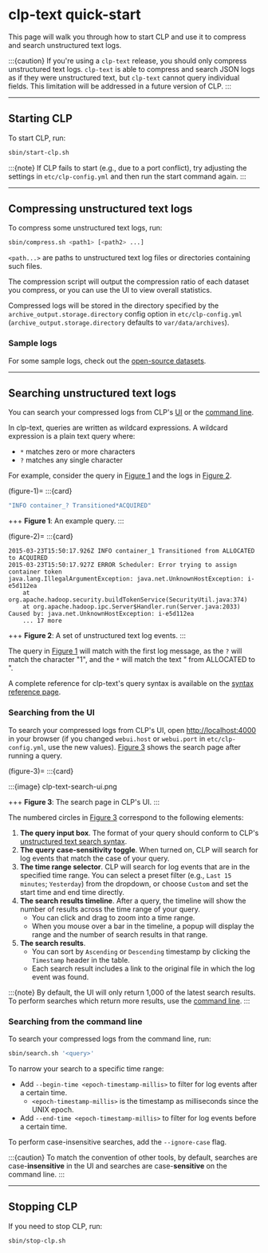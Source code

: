 # clp-text quick-start

This page will walk you through how to start CLP and use it to compress and search unstructured
text logs.

:::{caution}
If you're using a `clp-text` release, you should only compress unstructured text logs. `clp-text`
is able to compress and search JSON logs as if they were unstructured text, but `clp-text` cannot
query individual fields. This limitation will be addressed in a future version of CLP.
:::

---

## Starting CLP

To start CLP, run:

```bash
sbin/start-clp.sh
```

:::{note}
If CLP fails to start (e.g., due to a port conflict), try adjusting the settings in
`etc/clp-config.yml` and then run the start command again.
:::

---

## Compressing unstructured text logs

To compress some unstructured text logs, run:

```bash
sbin/compress.sh <path1> [<path2> ...]
```

`<path...>` are paths to unstructured text log files or directories containing such files.

The compression script will output the compression ratio of each dataset you compress, or you can
use the UI to view overall statistics.

Compressed logs will be stored in the directory specified by the `archive_output.storage.directory`
config option in `etc/clp-config.yml` (`archive_output.storage.directory` defaults to
`var/data/archives`).

### Sample logs

For some sample logs, check out the [open-source datasets](../resources-datasets).

---

## Searching unstructured text logs

You can search your compressed logs from CLP's [UI](#searching-from-the-ui) or the
[command line](#searching-from-the-command-line).

In clp-text, queries are written as wildcard expressions. A wildcard expression is a plain text
query where:

* `*` matches zero or more characters
* `?` matches any single character

For example, consider the query in [Figure 1](#figure-1) and the logs in [Figure 2](#figure-2).

(figure-1)=
:::{card}

```bash
"INFO container_? Transitioned*ACQUIRED"
```

+++
**Figure 1**: An example query.
:::

(figure-2)=
:::{card}

```text
2015-03-23T15:50:17.926Z INFO container_1 Transitioned from ALLOCATED to ACQUIRED
2015-03-23T15:50:17.927Z ERROR Scheduler: Error trying to assign container token
java.lang.IllegalArgumentException: java.net.UnknownHostException: i-e5d112ea
    at org.apache.hadoop.security.buildTokenService(SecurityUtil.java:374)
    at org.apache.hadoop.ipc.Server$Handler.run(Server.java:2033)
Caused by: java.net.UnknownHostException: i-e5d112ea
    ... 17 more
```

+++
**Figure 2**: A set of unstructured text log events.
:::

The query in [Figure 1](#figure-1) will match with the first log message, as the `?` will match the
character "1", and the `*` will match the text " from ALLOCATED to ".

A complete reference for clp-text's query syntax is available on the
[syntax reference page](../reference-text-search-syntax).

### Searching from the UI

To search your compressed logs from CLP's UI, open [http://localhost:4000](http://localhost:4000) in
your browser (if you changed `webui.host` or `webui.port` in `etc/clp-config.yml`, use the new
values). [Figure 3](#figure-3) shows the search page after running a query.

(figure-3)=
:::{card}

:::{image} clp-text-search-ui.png

+++
**Figure 3**: The search page in CLP's UI.
:::

The numbered circles in [Figure 3](#figure-3) correspond to the following elements:

1. **The query input box**. The format of your query should conform to
   CLP's [unstructured text search syntax](../reference-text-search-syntax.md).
2. **The query case-sensitivity toggle**. When turned on, CLP will search for log events that match
   the case of your query.
3. **The time range selector**. CLP will search for log events that are in the specified time range.
   You can select a preset filter (e.g., `Last 15 minutes`; `Yesterday`) from the dropdown, or
   choose `Custom` and set the start time and end time directly.
4. **The search results timeline**. After a query, the timeline will show the number of results
   across the time range of your query.
   * You can click and drag to zoom into a time range.
   * When you mouse over a bar in the timeline, a popup will display the range and the number of
     search results in that range.
5. **The search results**.
   * You can sort by `Ascending` or `Descending` timestamp by clicking the `Timestamp` header in the
     table.
   * Each search result includes a link to the original file in which the log event was found.

:::{note}
By default, the UI will only return 1,000 of the latest search results. To perform searches which
return more results, use the [command line](#searching-from-the-command-line).
:::

### Searching from the command line

To search your compressed logs from the command line, run:

```bash
sbin/search.sh '<query>'
```

To narrow your search to a specific time range:

* Add `--begin-time <epoch-timestamp-millis>` to filter for log events after a certain time.
  * `<epoch-timestamp-millis>` is the timestamp as milliseconds since the UNIX epoch.
* Add `--end-time <epoch-timestamp-millis>` to filter for log events before a certain time.

To perform case-insensitive searches, add the `--ignore-case` flag.

:::{caution}
To match the convention of other tools, by default, searches are case-**insensitive** in the UI and
searches are case-**sensitive** on the command line.
:::

---

## Stopping CLP

If you need to stop CLP, run:

```bash
sbin/stop-clp.sh
```
